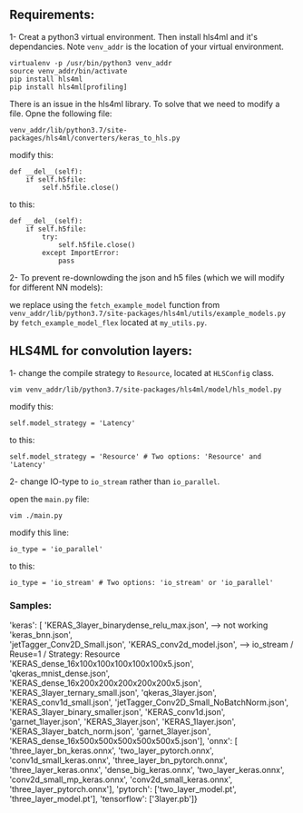 
## Requirements:

1- Creat a python3 virtual environment. Then install hls4ml and it's dependancies. Note `venv_addr` is the location of your virtual environment.

	virtualenv -p /usr/bin/python3 venv_addr
	source venv_addr/bin/activate
	pip install hls4ml
	pip install hls4ml[profiling]

There is an issue in the hls4ml library. To solve that we need to modify a file. Opne the following file:

	venv_addr/lib/python3.7/site-packages/hls4ml/converters/keras_to_hls.py

modify this:

	def __del__(self):
        if self.h5file:
            self.h5file.close()

to this:

	def __del__(self):
        if self.h5file:
            try:
                self.h5file.close()
            except ImportError:
                pass


2- To prevent re-downlowding the json and h5 files (which we will modify for different NN models): 

we replace using the `fetch_example_model` function from `venv_addr/lib/python3.7/site-packages/hls4ml/utils/example_models.py` by `fetch_example_model_flex` located at `my_utils.py`. 


## HLS4ML for convolution layers: 

1- change the compile strategy to `Resource`, located at `HLSConfig` class.
	
	vim venv_addr/lib/python3.7/site-packages/hls4ml/model/hls_model.py

modify this:

	self.model_strategy = 'Latency' 

to this:

	self.model_strategy = 'Resource' # Two options: 'Resource' and 'Latency' 


2- change IO-type to `io_stream` rather than `io_parallel`.

open the `main.py` file:

	vim ./main.py

modify this line:

	io_type = 'io_parallel'

to this:

	io_type = 'io_stream' # Two options: 'io_stream' or 'io_parallel'



### Samples:

'keras': [   'KERAS_3layer_binarydense_relu_max.json',      --> not working
                 'keras_bnn.json',                          
                 'jetTagger_Conv2D_Small.json',
                 'KERAS_conv2d_model.json',                 --> io_stream / Reuse=1 / Strategy: Resource
                 'KERAS_dense_16x100x100x100x100x100x5.json',
                 'qkeras_mnist_dense.json',
                 'KERAS_dense_16x200x200x200x200x200x5.json',
                 'KERAS_3layer_ternary_small.json',
                 'qkeras_3layer.json',
                 'KERAS_conv1d_small.json',
                 'jetTagger_Conv2D_Small_NoBatchNorm.json',
                 'KERAS_3layer_binary_smaller.json',
                 'KERAS_conv1d.json',
                 'garnet_1layer.json',
                 'KERAS_3layer.json',
                 'KERAS_1layer.json',
                 'KERAS_3layer_batch_norm.json',
                 'garnet_3layer.json',
                 'KERAS_dense_16x500x500x500x500x500x5.json'],
    'onnx': [   'three_layer_bn_keras.onnx',
                'two_layer_pytorch.onnx',
                'conv1d_small_keras.onnx',
                'three_layer_bn_pytorch.onnx',
                'three_layer_keras.onnx',
                'dense_big_keras.onnx',
                'two_layer_keras.onnx',
                'conv2d_small_mp_keras.onnx',
                'conv2d_small_keras.onnx',
                'three_layer_pytorch.onnx'],
    'pytorch': ['two_layer_model.pt', 'three_layer_model.pt'],
    'tensorflow': ['3layer.pb']}

